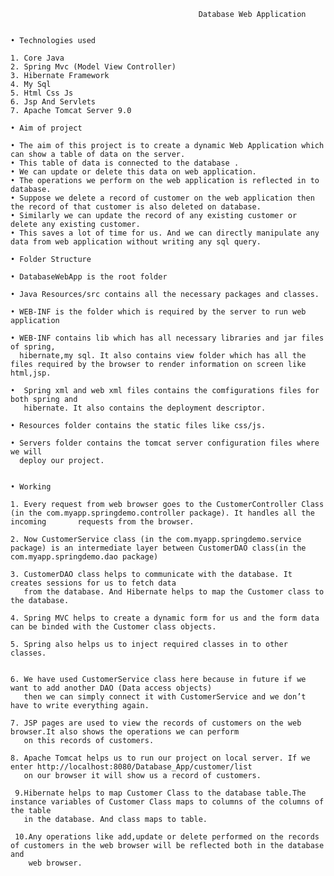                                               Database Web Application


    • Technologies used

    1. Core Java
    2. Spring Mvc (Model View Controller)
    3. Hibernate Framework
    4. My Sql
    5. Html Css Js
    6. Jsp And Servlets
    7. Apache Tomcat Server 9.0

    • Aim of project

    • The aim of this project is to create a dynamic Web Application which can show a table of data on the server.
    • This table of data is connected to the database .
    • We can update or delete this data on web application.
    • The operations we perform on the web application is reflected in to database.
    • Suppose we delete a record of customer on the web application then the record of that customer is also deleted on database.
    • Similarly we can update the record of any existing customer or delete any existing customer.
    • This saves a lot of time for us. And we can directly manipulate any data from web application without writing any sql query.

    • Folder Structure
         
    • DatabaseWebApp is the root folder

    • Java Resources/src contains all the necessary packages and classes.

    • WEB-INF is the folder which is required by the server to run web application

    • WEB-INF contains lib which has all necessary libraries and jar files of spring,
      hibernate,my sql. It also contains view folder which has all the files required by the browser to render information on screen like html,jsp.

    •  Spring xml and web xml files contains the comfigurations files for both spring and 
       hibernate. It also contains the deployment descriptor.

    • Resources folder contains the static files like css/js.

    • Servers folder contains the tomcat server configuration files where we will 
      deploy our project.


    • Working

    1. Every request from web browser goes to the CustomerController Class (in the com.myapp.springdemo.controller package). It handles all the incoming       requests from the browser.
       
    2. Now CustomerService class (in the com.myapp.springdemo.service package) is an intermediate layer between CustomerDAO class(in the com.myapp.springdemo.dao package)
       
    3. CustomerDAO class helps to communicate with the database. It creates sessions for us to fetch data 
       from the database. And Hibernate helps to map the Customer class to the database.

    4. Spring MVC helps to create a dynamic form for us and the form data can be binded with the Customer class objects.

    5. Spring also helps us to inject required classes in to other classes.
       

    6. We have used CustomerService class here because in future if we want to add another DAO (Data access objects) 
       then we can simply connect it with CustomerService and we don’t have to write everything again. 

    7. JSP pages are used to view the records of customers on the web browser.It also shows the operations we can perform 
       on this records of customers.
       
    8. Apache Tomcat helps us to run our project on local server. If we enter http://localhost:8080/Database_App/customer/list
       on our browser it will show us a record of customers.
       
     9.Hibernate helps to map Customer Class to the database table.The instance variables of Customer Class maps to columns of the columns of the table 
       in the database. And class maps to table.
      
     10.Any operations like add,update or delete performed on the records of customers in the web browser will be reflected both in the database and
        web browser.   
